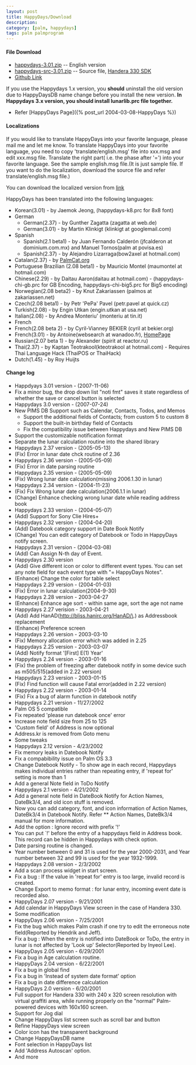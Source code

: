 ```yaml
---
layout: post
title: HappyDays/Download
description: 
category: [palm, happydays]
tags: palm palmprogram
---
```


#### File Download  

* [happydays-3.01.zip](https://dl.dropboxusercontent.com/u/4345768/jmjeong.com/happydays-3.zip) -- English version 
* [happydays-src-3.01.zip](https://dl.dropboxusercontent.com/u/4345768/jmjeong.com/happydays-src.zip) -- Source file, [Handera 330 SDK](https://dl.dropboxusercontent.com/u/4345768/jmjeong.com/handera-sdkv105.zip)
* [Github Link](https://github.com/jmjeong/happydays.palm)

If you use the Happydays 1.x version, you **should** uninstall the old version due to HappyDaysDB
name change before you install the new version. **In Happydays 3.x version, you should install
lunarlib.prc file together.**

- Refer [HappyDays Page]({% post_url 2004-03-08-HappyDays %})


#### Localizations 

If you would like to translate HappyDays into your favorite language, please mail me and let me
know. To translate HappyDays into your favorite language, you need to copy 'translate/english.msg'
file into xxx.msg and edit xxx.msg file. Translate the right part( i.e. the phase after '=') into
your favorite language. See the sample english.msg file.(It is just sample file. If you want to do
the localization, download the source file and refer translate/english.msg file.)

You can download the localized version from [link](https://www.dropbox.com/home/Public/jmjeong.com/HappyDays)

HappyDays has been translated into the following languages: 

- Korean(3.01) - by Jaemok Jeong, (happydays-k8.prc for 8x8 font) 
- German 
  -  German(2.37) - by Gunther Zagatta (zagatta at web.de) 
  -  German(3.01) - by Martin Klinkigt (klinkigt at googlemail.com)
- Spanish
  -  Spanish(2.1 beta1) - by Juan Fernando Calder&oacute;n (jfcalderon at dominium.com.mx) and Manuel Tornos(palm at povisa.es) 
  -  Spanish(2.37) - by Alejandro Lizarraga(bow2axel at hotmail.com)
-  Catalan(2.37) - by [PalmCat.org](http://www.palmcat.org) 
-  Portuguese Brazilian (2.08 beta1) - by Mauricio Montel (maumontel at hotmail.com) 
-  Chinese(2.29) - by Daitau Aaron(daitau at hotmail.com)  - (happydays-chi-gb.prc for GB Encoding, happydays-chi-big5.prc for Big5 encoding) 
-  Norwegian(2.08 beta2) - by Knut Zakariassen (palmos at zakariassen.net) 
-  Czech(2.08 beta1) - by Petr 'PePa' Pavel (petr.pavel at quick.cz) 
-  Turkish(2.08) - by Engin Utkan (engin.utkan at usa.net) 
-  Italian(2.08) - by Andrea Monteriu' (monteriu at tin.it) 
-  French
  -  French(2.08 beta 2) - by Cyril-Vianney BEKIER (cyril at bekier.org)
  -  French(3.01) - by Antoine(websearch at wanadoo.fr), [HomePage](http://www.freewarefrance.com/)
-  Russian(2.07 beta 1) - by Alexander (spirit at reactor.ru) 
-  Thai(2.37) - by Kaptan Teotrakool(kteotrakool at hotmail.com) - Requires Thai Language Hack (ThaiPOS or ThaiHack) 
-  Dutch(1.45) - by Roy Huijts 

#### Change log  

- Happdyays 3.01 version - (2007-11-06)
 - Fix a minor bug, the drop down list "noti fmt" saves it state regardless of whether the save or cancel button is selected
- Happydays 3.0 version - (2007-07-24)
 -  New PIMS DB Support such as Calendar, Contacts, Todos, and Memos
    - Support the additional fields of Contacts; from custom 5 to custom 8
    - Support the built-in birthday field of Contacts
    - Fix the compatibility issue between Happydays and New PIMS DB
 - Support the customizable notification format
 - Separate the lunar calculation routine into the shared library 
- Happydays 2.37 version - (2005-05-13)
 - (Fix) Error in lunar date chck routine of 2.36
-  Happydays 2.36 version - (2005-05-09)
 - (Fix) Error in date parsing routine
- Happydays 2.35 version - (2005-05-09)
 - (Fix) Wrong lunar date calculation(missing 2006.1.30 in lunar)
-  Happydays 2.34 version - (2004-11-23)
 - (Fix) Fix Wrong lunar date calculation(2006.1.1 in lunar)
 - (Change) Enhance checking wrong lunar date while reading address book
- Happydays 2.33 version - (2004-05-07)
 - (Add) Support for Sony Clie Hires+
- Happydays 2.32 version - (2004-04-20)
 - (Add) Datebook category support in Date Book Notify
 - (Change) You can edit category of Datebook or Todo in HappyDays notify screen.
- Happydays 2.31 version - (2004-03-08)
 - (Add) Can Assign N-th day of Event.
- Happydays 2.30 version
 - (Add) Give different icon or color to different event types. You can set any note field for each event type with "= HappyDays Notes". 
 - (Enhance) Change the color for table select
- Happydays 2.29 version - (2004-01-03)
 - (Fix) Error in lunar calculation(2004-9-30)
-  Happydays 2.28 version - 2003-04-27
 - (Enhance) Enhance age sort - within same age, sort the age not name
- Happydays 2.27 verision - 2003-04-21
 - (Add) Add HanAD(http://bliss.hanirc.org/HanAD/\.) as Addressbook replacement
 - (Enhance) Preference screen
- Happydays 2.26 version - 2003-03-10
 - (Fix) Memory allocation error  which was added in 2.25
- Happydays 2.25 version - 2003-03-07
 - (Add) Notify format '\[First] E(1) Year'
- Happydays 2.24 version - 2003-01-16
 - (Fix) the problem of freezing after datebook notify in some device such as m505/515(added in 2.22 version)
- Happydays 2.23 version - 2003-01-15
 - (Fix) Find function will cause Fatal error(added in 2.22 version)
- Happydays 2.22 version - 2003-01-14 
 - (Fix) Fix a bug of alarm function in datebook notify
- Happydays 2.21 version - 11/27/2002 
 - Palm OS 5 compatible 
 - Fix repeated 'please run datebook once' error 
 - Increase note field size from 25 to 125 
 - 'Custom field' of Address is now optional 
 - Address.kr is removed from Goto menu 
 - Some tweaks 
- Happydays 2.12 version - 4/23/2002 
 - Fix memory leaks in Datebook Notify 
 - Fix a compabibility issue on Palm OS 3.3 
 - Change Datebook Notify - To show age in each record, Happydays makes individual entries rather than repeating entry, if 'repeat for' setting is more than 1 
 - Add a general Note field in ToDo Notify 
- Happydays 2.1 version - 4/21/2002 
 -  Add a general note field in DateBook Notify for Action Names, DateBk3/4, and old icon stuff is removed.
 - Now you can add category, font, and icon information of Action Names, DateBk3/4 in Datebook Notify. Refer ** Action Names, DateBk3/4 manual for more information. 
 - Add the option : Ignore record with prefix '!'
 - You can put `!' before the entry of a happydays field in Address book. This record can be hidden in Happydays with check option. 
 - Date parsing routine is changed. 
 - Year number between 0 and 31 is used for the year 2000-2031, and Year number between 32 and 99 is used for the year 1932-1999. 
- Happydays 2.08 version - 2/3/2002 
 - Add a scan process widget in start screen. 
 - Fix a bug : If the value in 'repeat for' entry is too large, invalid record is created. 
 - Change Export to memo format : for lunar entry, incoming event date is recorded also. 
- HappyDays 2.07 version - 9/21/2001 
 - Add calendar in HappyDays View screen in the case of Handera 330. 
 - Some modification 
-  HappyDays 2.06 version - 7/25/2001 
 -  Fix the bug which makes Palm crash if one try to edit the erroneous note field(Reported by Hendrik and Jeff). 
 - Fix a bug : When the entry is notified into DateBook or ToDo, the entry in lunar is not affected by 'Look up' Selector(Reported by Inyeol Lee). 
-  HappyDays 2.05 version - 6/29/2001 
 - Fix a bug in Age calculation routine. 
- HappyDays 2.04 version - 6/22/2001 
 - Fix a bug in global find 
 - Fix a bug in 'Instead of system date format' option 
 - Fix a bug in date difference calculation 
- HappyDays 2.0 version - 6/20/2001 
 - Full support for Handera 330 with 240 x 320 screen resolution with virtual graffiti area, while running properly on the "normal" Palm-powered devices with 160x160 screen. 
 - Support for Jog dial 
 -  Change HappyDays list screen such as scroll bar and button 
 -  Refine HappyDays view screen 
 -  Color icon has the transparent background 
 -  Change HappyDaysDB name 
 -  Font selection in HappyDays list 
 -  Add 'Address Autoscan' option. 
 - And more 
